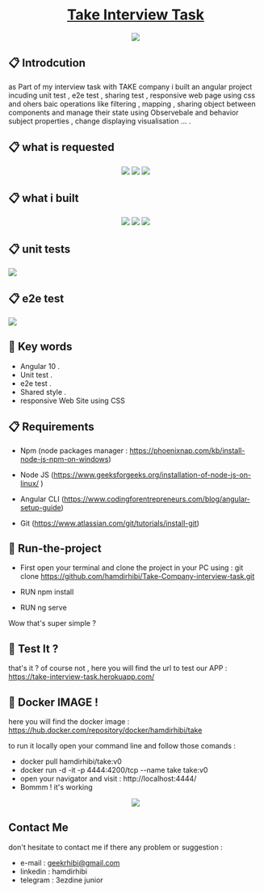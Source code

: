 <h1 align="center">
  <a href="https://www.take.com/">
     Take Interview Task

  </a>
</h1>

<div style="text-align: center;">
  <img src="./src/assets/videos/take.movie.mp4"/>
</div>



## 📋 Introdcution

<p> as Part of my interview task with TAKE company i built an angular project incuding unit test , e2e test , sharing test , responsive web page using css and ohers baic operations like filtering , mapping , sharing object between components and manage their state using Observebale and behavior subject properties , change displaying visualisation ... .</p>
 
## 📋 what is requested 

<div style="text-align: center;">
  <img src="./src/assets/images/1.jpg"/>
  <img src="./src/assets/images/2.jpg"/>
  <img src="./src/assets/images/3.jpg"/>
</div>

## 📋 what i built 

<div style="text-align: center;">
  <img src="./src/assets/images/home1.png"/>
  <img src="./src/assets/images/home2.png"/>
  <img src="./src//assets/images/profile.png"/>
</div>

## 📋 unit tests 


<div>
    <img src="./src/assets/images/unittest.png"/>

</div>

  ## 📋 e2e test

<div>
  <img src="./src/assets/images/e2e.png"/>

</div>



## 🎉 Key words  

- Angular 10 . 
- Unit test . 
- e2e test . 
- Shared style .
- responsive Web Site using CSS



## 📋 Requirements 

- Npm (node packages manager : https://phoenixnap.com/kb/install-node-js-npm-on-windows) 

- Node JS (https://www.geeksforgeeks.org/installation-of-node-js-on-linux/ ) 

- Angular CLI (https://www.codingforentrepreneurs.com/blog/angular-setup-guide) 

- Git  (https://www.atlassian.com/git/tutorials/install-git) 

## 📖 Run-the-project

- First open your terminal and clone the project in your PC using : git clone https://github.com/hamdirhibi/Take-Company-interview-task.git

- RUN npm install 

- RUN ng serve

Wow that's  super simple ? 


## 🚀 Test It ? 

that's it ? of course not , here you will find the url to test our APP : https://take-interview-task.herokuapp.com/

## 🚀 Docker IMAGE ! 

here you will find the docker image : https://hub.docker.com/repository/docker/hamdirhibi/take
  

to run it locally open your command line and follow those comands : 

- docker pull hamdirhibi/take:v0
- docker run -d -it -p 4444:4200/tcp --name take take:v0
- open your navigator and visit : http://localhost:4444/
- Bommm ! it's working 

<div style="text-align: center;">
  <img src="./src/assets/images/docker.png"/>
</div>






##  Contact Me

don't hesitate to contact me if there any problem or suggestion :
- e-mail : geekrhibi@gmail.com
- linkedin : hamdirhibi
- telegram : 3ezdine junior

